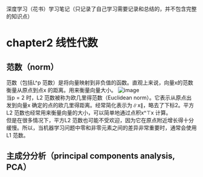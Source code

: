 深度学习（花书）学习笔记（只记录了自己学习需要记录和总结的，并不包含完整的知识点）
# chapter2 线性代数
## 范数（norm）
范数（包括L^p 范数）是将向量映射到非负值的函数。直观上来说，向量x的范数衡量从原点到点x 的距离。用来衡量向量大小。
![image](https://github.com/MemorialCheng/EverybodyEveryday/blob/master/deeplearning/images/norm.png) <br>
当p = 2 时，L2 范数被称为欧几里得范数（Euclidean norm）。它表示从原点出发到向量x 确定的点的欧几里得距离。经常简化表示为∥x∥，略去了下标2。平方L2 范数也经常用来衡量向量的大小，可以简单地通过点积x^⊤x 计算。<br>
但是在很多情况下，平方L2 范数也可能不受欢迎，因为它在原点附近增长得十分缓慢。所以，当机器学习问题中零和非零元素之间的差异非常重要时，通常会使用L1 范数。

## 主成分分析（principal components analysis, PCA）
